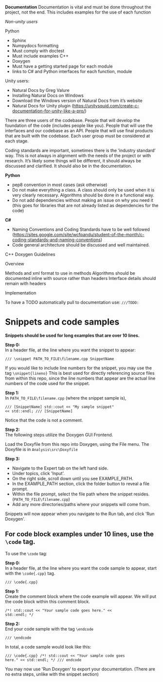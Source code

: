 **Documentation**
Documentation is vital and must be done throughout the project, not the end. This includes examples for the use of each function

*Non-unity users*

Python
* Sphinx
* Numpydocs formatting
* Must comply with doctest
* Must include examples
C++ 
* Doxygen
* Must have a getting started page for each module
* links to C# and Python interfaces for each function, module


Unity users:

* Natural Docs by Greg Valure
* Installing Natural Docs on Windows
* Download the Windows version of Natural Docs from it’s website
*  Natural Docs for Unity plugin (https://unitysquid.com/create-c-documentation-for-unity-like-a-pro/)
	
There are three users of the codebase. People that will develop the foundation of the code (includes people like you). People that will use the interfaces and our codebase as an API. People that will use final products that are built with the codebase.  Each user group must be considered at each stage. 

Coding standards are important, sometimes there is the ‘industry standard’ way. This is not always in alignment with the needs of the project or with research.  It’s likely some things will be different, it should always be discussed and clarified. It should also be in the documentation. 

**Python**

* pep8 convention in most cases (ask otherwise)
* Do not make everything a class. A class should only be used when it is very clearly necessary. Algorithms should be done in a functional way. 
* Do not add dependencies without making an issue on why you need it (this goes for libraries that are not already listed as dependencies for the code)

**C#**

* Naming Conventions and Coding Standards have to be well followed (https://sites.google.com/site/wcfpandu/student-of-the-month/c-coding-standards-and-naming-conventions)
* Code general architecture should be discussed and well maintained.



C++ Doxygen Guidelines

Overview

Methods and xml format to use in methods
Algorithms should be documented inline with source rather than headers
Interface details should remain with headers

Implementation

To have a TODO automatically pull to documentation use: <code>///TODO:</code>

<h1>Snippets and code samples</h1>

<b>Snippets should be used for long examples that are over 10 lines.</b>

<b>Step 0:</b><br>
In a header file, at the line where you want the snippet to appear:

<code>/// \snippet PATH_TO_FILE\filename.cpp SnippetName</code>

If you would like to include line numbers for the snippet, you may use the tag
<code>\snippet{lineno}</code>
This is best used for directly referencing source files from within this repo,
since the line numbers that appear are the actual line numbers of the code used
for the snippet.

<b>Step 1:</b><br>
In <code>PATH_TO_FILE\filename.cpp</code> (where the snippet sample is),

<code>/// [SnippetName]
std::cout << "My sample snippet" << std::endl;
/// [SnippetName]
</code>

Notice that the code is not a comment.

<b>Step 2:</b><br>
The following steps utilize the Doxygen GUI Frontend.

Load the Doxyfile from this repo into Doxygen, using the File menu.
The Doxyfile is in <code>Analysis\src\Doxyfile</code>

<b>Step 3:</b><br>
- Navigate to the Expert tab on the left hand side.
- Under topics, click 'Input'.
- On the right side, scroll down until you see EXAMPLE_PATH.
- In the EXAMPLE_PATH section, click the folder button to reveal a file prompt.
- Within the file prompt, select the file path where the snippet resides. (<code>PATH_TO_FILE\filename.cpp</code>)
- Add any more directories/paths where your snippets will come from.

Snippets will now appear when you navigate to the Run tab, and click 'Run Doxygen'.

<h2>For code block examples under 10 lines, use the <code>\code</code> tag.</h2>

To use the <code>\code</code> tag:

<b>Step 0:</b><br>
In a header file, at the line where you want the code sample to appear,
start with the <code>\code{.cpp}</code> tag.

<code>/// \code{.cpp}</code>

<b>Step 1:</b><br>
Create the comment block where the code example will appear.
We will put the code block within this comment block.

<code>/*!
std::cout << "Your sample code goes here." << std::endl;
*/
</code>

<b>Step 2:</b><br>
End your code sample with the tag <code>\endcode</code>

<code>/// \endcode
</code>

In total, a code sample would look like this:

<code>/// \code{.cpp}
/*!
std::cout << "Your sample code goes here." << std::endl;
*/
/// endcode
</code>

You may now use 'Run Doxygen' to export your documentation.
(There are no extra steps, unlike with the snippet section)
